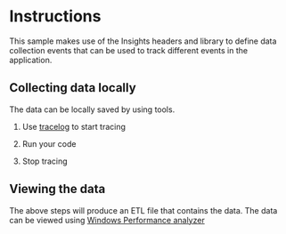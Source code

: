 # Instructions
This sample makes use of the Insights headers and library to define data collection events that can be used to track different events in the application.

## Collecting data locally
The data can be locally saved by using tools.

1. Use [tracelog](https://docs.microsoft.com/windows-hardware/drivers/devtest/tracelog) to start tracing

2. Run your code

3. Stop tracing

## Viewing the data
The above steps will produce an ETL file that contains the data. The data can be viewed using [Windows Performance analyzer](https://docs.microsoft.com/windows-hardware/drivers/devtest/capture-and-view-tracelogging-data#view-tracelogging-data-using-wpa)
